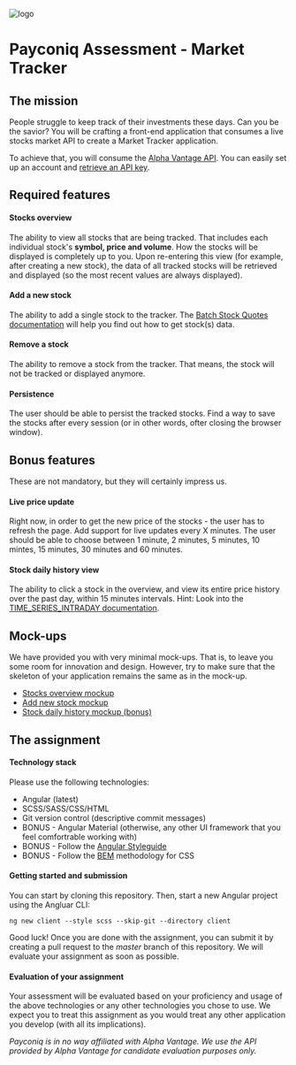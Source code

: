 ![logo](https://s3-eu-central-1.amazonaws.com/payconig-prod-website/wp-content/uploads/sites/5/2017/11/27203505/payconiq_logo.png)
# Payconiq Assessment - Market Tracker
## The mission
People struggle to keep track of their investments these days. Can you be the savior?
You will be crafting a front-end application that consumes a live stocks market API to create a Market Tracker application.

To achieve that, you will consume the [Alpha Vantage API](https://www.alphavantage.co/). You can easily set up an account and [retrieve an API key](https://www.alphavantage.co/support/#api-key).

## Required features
#### Stocks overview
The ability to view all stocks that are being tracked. That includes each individual stock's **symbol, price and volume**. How the stocks will be displayed is completely up to you.
Upon re-entering this view (for example, after creating a new stock), the data of all tracked stocks will be retrieved and displayed (so the most recent values are always displayed).

#### Add a new stock
The ability to add a single stock to the tracker.
The [Batch Stock Quotes documentation](https://www.alphavantage.co/documentation/#batchquotes) will help you find out how to get stock(s) data.

#### Remove a stock
The ability to remove a stock from the tracker. That means, the stock will not be tracked or displayed anymore.

#### Persistence
The user should be able to persist the tracked stocks. Find a way to save the stocks after every session (or in other words, ofter closing the browser window).


## Bonus features
These are not mandatory, but they will certainly impress us.

#### Live price update
Right now, in order to get the new price of the stocks - the user has to refresh the page. Add support for live updates every X minutes.
The user should be able to choose between 1 minute, 2 minutes, 5 minutes, 10 mintes, 15 minutes, 30 minutes and 60 minutes.

#### Stock daily history view
The ability to click a stock in the overview, and view its entire price history over the past day, within 15 minutes intervals.
Hint: Look into the [TIME_SERIES_INTRADAY documentation](https://www.alphavantage.co/documentation/#intraday).

## Mock-ups
We have provided you with very minimal mock-ups. That is, to leave you some room for innovation and design. However, try to make sure that the skeleton of your application remains the same as in the mock-up.

* [Stocks overview mockup](mockups/stocks-overview.png)
* [Add new stock mockup](mockups/add-new-stock.png)
* [Stock daily history mockup (bonus)](mockups/stock-daily-history.png)


## The assignment
#### Technology stack
Please use the following technologies:
* Angular (latest)
* SCSS/SASS/CSS/HTML
* Git version control (descriptive commit messages)
* BONUS - Angular Material (otherwise, any other UI framework that you feel comfortrable working with)
* BONUS - Follow the [Angular Styleguide](https://angular.io/guide/styleguide)
* BONUS - Follow the [BEM](http://getbem.com/) methodology for CSS

#### Getting started and submission
You can start by cloning this repository. Then, start a new Angular project using the Angluar CLI:
```
ng new client --style scss --skip-git --directory client
```
Good luck! Once you are done with the assignment, you can submit it by creating a pull request to the *master* branch of this repository. We will evaluate your assignment as soon as possible.

#### Evaluation of your assignment
Your assessment will be evaluated based on your proficiency and usage of the above technologies or any other technologies you chose to use. We expect you to treat this assignment as you would treat any other application you develop (with all its implications).

*Payconiq is in no way affiliated with Alpha Vantage. We use the API provided by Alpha Vantage for candidate evaluation purposes only.*
